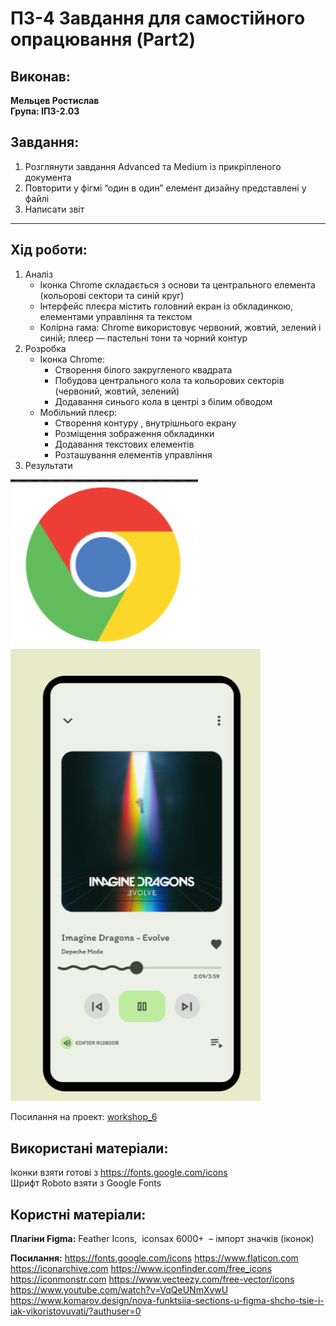 # ПЗ-4 Завдання для самостійного опрацювання (Part2)
## Виконав:  
**Мельцев Ростислав**  
**Група: ІПЗ-2.03**  

## Завдання:
1. Розглянути завдання Advanced та Medium із прикріпленого документа
2. Повторити у фігмі “один в один” елемент дизайну представлені у файлі
3. Написати звіт

---

## Хід роботи:
1. Аналіз
    - Іконка Chrome складається з основи та центрального елемента (кольорові сектори та синій круг)
    - Інтерфейс плеєра містить головний екран із обкладинкою, елементами управління та текстом
    - Колірна гама: Chrome використовує червоний, жовтий, зелений і синій; плеєр — пастельні тони та чорний контур
2. Розробка
    - Іконка Chrome:
        - Створення білого закругленого квадрата
        - Побудова центрального кола та кольорових секторів (червоний, жовтий, зелений)
        - Додавання синього кола в центрі з білим обводом
    - Мобільний плеєр:
        - Створення контуру , внутрішнього  екрану
        - Розміщення зображення обкладинки
        - Додавання текстових елементів 
        - Розташування елементів управління 
3. Результати  
  <img src="images/logo-chrome.png" width="300px" />
  <img src="images/mobile.png" width="400px" />

  Посилання на проект: [workshop_6](https://www.figma.com/design/0AJa4x3C8MY1dDswO5pEeT/Untitled?node-id=0-1&t=TIb4q5z2A1gQINP4-1)

## Використані матеріали:
Іконки взяти готові з https://fonts.google.com/icons  
Шрифт Roboto взяти з Google Fonts

## Користні матеріали:
**Плагіни Figma:** 
Feather Icons,  iconsax 6000+  – імпорт значків (іконок)  

**Посилання:**
https://fonts.google.com/icons
https://www.flaticon.com
https://iconarchive.com
https://www.iconfinder.com/free_icons
https://iconmonstr.com
https://www.vecteezy.com/free-vector/icons
https://www.youtube.com/watch?v=VqQeUNmXvwU
https://www.komarov.design/nova-funktsiia-sections-u-figma-shcho-tsie-i-iak-vikoristovuvati/?authuser=0
